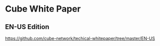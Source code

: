 # Cube White Paper
## EN-US Edition
https://github.com/cube-network/techical-whitepaper/tree/master/EN-US
